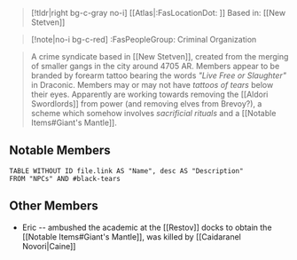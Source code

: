 >[!tldr|right bg-c-gray no-i] [[Atlas|:FasLocationDot: ]] Based in: [[New Stetven]]

>[!note|no-i bg-c-red] :FasPeopleGroup: Criminal Organization

>A crime syndicate based in [[New Stetven]], created from the merging of smaller gangs in the city around 4705 AR. Members appear to be branded by forearm tattoo bearing the words *"Live Free or Slaughter"* in Draconic. Members may or may not have *tattoos of tears* below their eyes. Apparently are working towards removing the [[Aldori Swordlords]] from power (and removing elves from Brevoy?), a scheme which somehow involves *sacrificial rituals* and a [[Notable Items#Giant's Mantle]].

## Notable Members
```dataview
TABLE WITHOUT ID file.link AS "Name", desc AS "Description"
FROM "NPCs" AND #black-tears
```

## Other Members
- Eric -- ambushed the academic at the [[Restov]] docks to obtain the [[Notable Items#Giant's Mantle]], was killed by [[Caidaranel Novori|Caine]]
